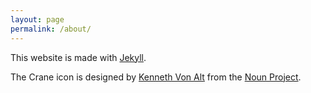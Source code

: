 ```yaml
---
layout: page
permalink: /about/
---
```


This website is made with [Jekyll](http://jekyllrb.com/).

The Crane icon is designed by [Kenneth Von Alt](http://www.thenounproject.com/KenVonAlt) from the 
[Noun Project](http://www.thenounproject.com).